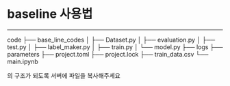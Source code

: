 # baseline 사용법
---
code
├── base_line_codes
│   ├── Dataset.py
│   ├── evaluation.py
│   ├── test.py
│   ├── label_maker.py
│   ├── train.py
│   └── model.py
├── logs
├── parameters
├── project.toml
├── project.lock
├── train_data.csv
└── main.ipynb

의 구조가 되도록 서버에 파일을 복사해주세요